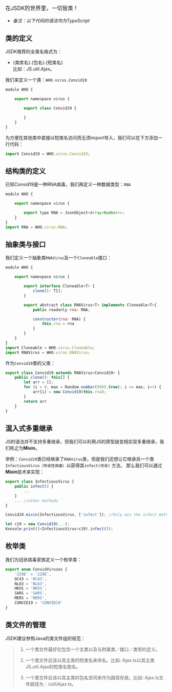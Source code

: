 <p class="warn" style="font-size:larger">
在JSDK的世界里，一切皆类！
</p>

- *备注：以下代码的语法均为TypeScript*

## 类的定义
JSDK推荐的全类名格式为：<br>
- {类库名}.{包名}.{短类名}<br>
比如：JS.util.Ajax。<br>

我们来定义一个类：<code>WHO.virus.Convid19</code>
```javascript
module WHO {

    export namespace virus {

        export class Convid19 {

        }
    }
}        
```
为方便在其他类中直接以短类名访问而无须import导入，我们可以在下方添加一行代码：
```javascript
import Convid19 = WHO.virus.Convid19;
```

## 结构类的定义
已知Convid19是一种RNA病毒，我们再定义一种数据类型：<code>RNA</code>
```javascript
module WHO {

    export namespace virus {

        export type RNA = JsonObject<Array<Number>>;
    }
}    
import RNA = WHO.virus.RNA;
```

## 抽象类与接口
我们定义一个抽象类<code>RNAVirus</code>及一个<code>Cloneable</code>接口：
```javascript
module WHO {

    export namespace virus {

        export interface Cloneable<T> {
            clone(): T[];
        }

        export abstract class RNAVirus<T> implements Cloneable<T>{
            public readonly rna: RNA;

            constructor(rna: RNA) {
                this.rna = rna
            }
        }
    }
}
import Cloneable = WHO.virus.Cloneable;        
import RNAVirus = WHO.virus.RNAVirus;       
```
作为<code>Convid19</code>类的父类：
```javascript
export class Convid19 extends RNAVirus<Convid19> {
    public clone(): this[] {
        let arr = [];
        for (i = 0, max = Random.number(9999,true); i <= max; i++) { 
            arr[i] = new Convid19(this.rna);
        }
        return arr
    }
}
```

## 混入式多重继承
JS的语法并不支持多重继承，但我们可以利用JS的原型链变相实现多重继承，我们称之为<b>Mixin</b>。

举例：<code>Convid19</code>类已经继承了<code>RNAVirus</code>类，但是我们还想让它继承另一个类<code>InfectiousVirus（传染性病毒）</code>以获得其<code>infect(传染)</code> 方法。
那么我们可以通过<b>Mixin</b>技术来实现：
```javascript
export class InfectiousVirus {
    public infect() {
        ...
    }
    ... //other methods
}

Convid19.mixin(InfectiousVirus, ['infect']); //Only mix the infect method

let c19 = new Convid19(...);
Konsole.print((<InfectiousVirus>c19).infect());
```

## 枚举类
我们为冠状病毒家族定义一个枚举类：
```javascript
export enum ConvidViruses {
    '229E' = '229E',
    OC43 = 'OC43',
    NL63 = 'NL63',
    HKU1 = 'HKU1',
    SARS = 'SARS',
    MERS = 'MERS',
    CONVID19 = 'CONVID19'
}     
```

## 类文件的管理
JSDK建议参照Java的类文件组织规范：
> 1. 一个类文件最好仅包含一个主类以及与附属类／接口／类型的定义。
> 
> 2. 一个类文件应该以其主类的短类名来命名。比如: Ajax.ts以其主类JS.util.Ajax的短类名取名。
> 
> 3. 一个类文件应该以其主类的包名空间来作为路径存放。比如: Ajax.ts文件路径为：/util/Ajax.ts。
